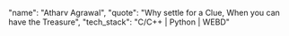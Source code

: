 "name": "Atharv Agrawal",
"quote": "Why settle for a Clue, When you can have the Treasure",
"tech_stack": "C/C++ | Python | WEBD"